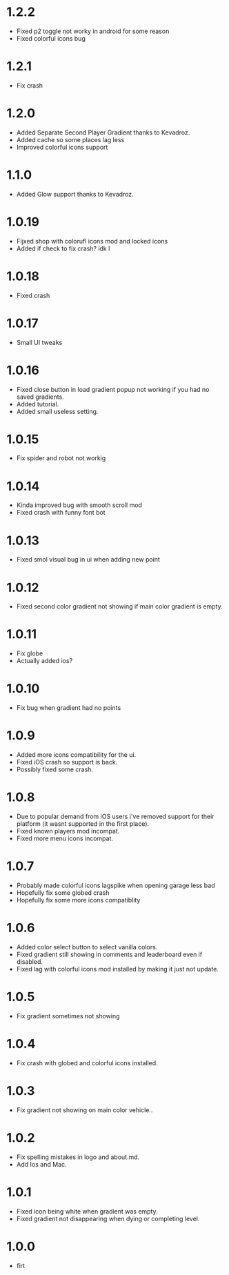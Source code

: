 # 1.2.2

* Fixed p2 toggle not worky in android for some reason
* Fixed colorful icons bug

# 1.2.1

* Fix crash

# 1.2.0

* Added Separate Second Player Gradient thanks to Kevadroz.
* Added cache so some places lag less
* Improved colorful icons support

# 1.1.0

* Added Glow support thanks to Kevadroz.

# 1.0.19

* Fijxed shop with colorufl icons mod and locked icons
* Added if check to fix crash? idk l

# 1.0.18

* Fixed crash

# 1.0.17

* Small UI tweaks

# 1.0.16

* Fixed close button in load gradient popup not working if you had no saved gradients.
* Added tutorial.
* Added small useless setting.

# 1.0.15

* Fix spider and robot not workig

# 1.0.14

* Kinda improved bug with smooth scroll mod
* Fixed crash with funny font bot

# 1.0.13

* Fixed smol visual bug in ui when adding new point

# 1.0.12

* Fixed second color gradient not showing if main color gradient is empty.

# 1.0.11

* Fix globe
* Actually added ios?

# 1.0.10

* Fix bug when gradient had no points

# 1.0.9

* Added more icons compatibility for the ui.
* Fixed iOS crash so support is back.
* Possibly fixed some crash.

# 1.0.8

* Due to popular demand from iOS users i've removed support for their platform (it wasnt supported in the first place).
* Fixed known players mod incompat.
* Fixed more menu icons incompat.

# 1.0.7

* Probably made colorful icons lagspike when opening garage less bad
* Hopefully fix some globed crash
* Hopefully fix some more icons compatiblity

# 1.0.6

* Added color select button to select vanilla colors.
* Fixed gradient still showing in comments and leaderboard even if disabled.
* Fixed lag with colorful icons mod installed by making it just not update.

# 1.0.5

* Fix gradient sometimes not showing

# 1.0.4

* Fix crash with globed and colorful icons installed.

# 1.0.3

* Fix gradient not showing on main color vehicle..

# 1.0.2

* Fix spelling mistakes in logo and about.md.
* Add Ios and Mac.

# 1.0.1

* Fixed icon being white when gradient was empty.
* Fixed gradient not disappearing when dying or completing level.

# 1.0.0

* firt
